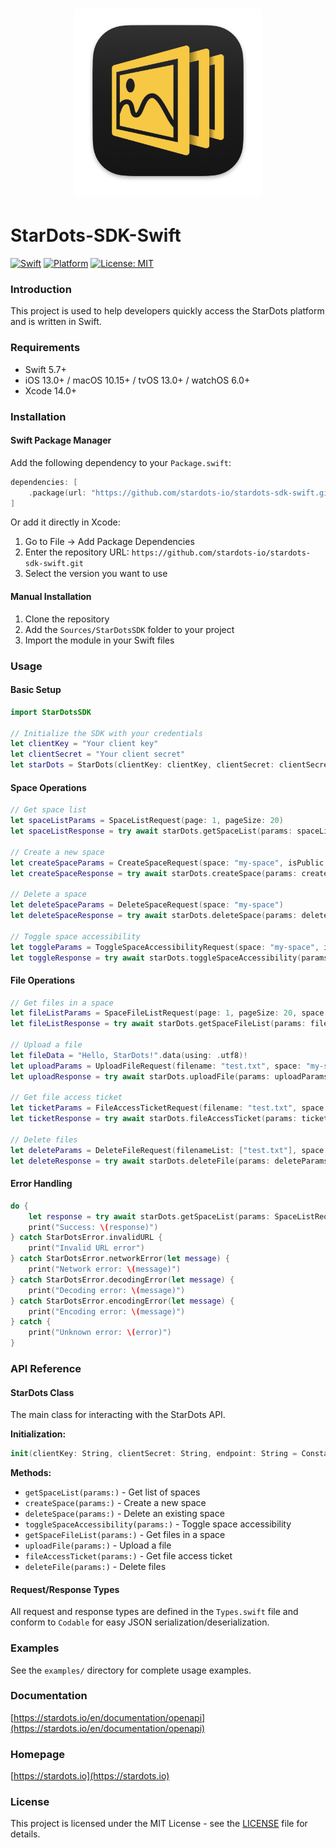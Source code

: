 <div align="center">
    <h1><img src="logo.png" alt="sailboat-solid" title="sailboat-solid" width="300" /></h1>
</div> 

# StarDots-SDK-Swift  

[![Swift](https://img.shields.io/badge/Swift-5.7+-orange.svg)](https://swift.org)
[![Platform](https://img.shields.io/badge/Platform-iOS%20%7C%20macOS%20%7C%20tvOS%20%7C%20watchOS-lightgrey.svg)](https://swift.org)
[![License: MIT](https://img.shields.io/github/license/stardots-io/stardots-sdk-swift.svg?style=flat)](LICENSE)  

### Introduction  
This project is used to help developers quickly access the StarDots platform and is written in Swift.  

### Requirements  
- Swift 5.7+
- iOS 13.0+ / macOS 10.15+ / tvOS 13.0+ / watchOS 6.0+
- Xcode 14.0+

### Installation  

#### Swift Package Manager

Add the following dependency to your `Package.swift`:

```swift
dependencies: [
    .package(url: "https://github.com/stardots-io/stardots-sdk-swift.git", from: "1.0.0")
]
```

Or add it directly in Xcode:
1. Go to File → Add Package Dependencies
2. Enter the repository URL: `https://github.com/stardots-io/stardots-sdk-swift.git`
3. Select the version you want to use

#### Manual Installation

1. Clone the repository
2. Add the `Sources/StarDotsSDK` folder to your project
3. Import the module in your Swift files

### Usage  

#### Basic Setup

```swift
import StarDotsSDK

// Initialize the SDK with your credentials
let clientKey = "Your client key"
let clientSecret = "Your client secret"
let starDots = StarDots(clientKey: clientKey, clientSecret: clientSecret)
```

#### Space Operations

```swift
// Get space list
let spaceListParams = SpaceListRequest(page: 1, pageSize: 20)
let spaceListResponse = try await starDots.getSpaceList(params: spaceListParams)

// Create a new space
let createSpaceParams = CreateSpaceRequest(space: "my-space", isPublic: true)
let createSpaceResponse = try await starDots.createSpace(params: createSpaceParams)

// Delete a space
let deleteSpaceParams = DeleteSpaceRequest(space: "my-space")
let deleteSpaceResponse = try await starDots.deleteSpace(params: deleteSpaceParams)

// Toggle space accessibility
let toggleParams = ToggleSpaceAccessibilityRequest(space: "my-space", isPublic: false)
let toggleResponse = try await starDots.toggleSpaceAccessibility(params: toggleParams)
```

#### File Operations

```swift
// Get files in a space
let fileListParams = SpaceFileListRequest(page: 1, pageSize: 20, space: "my-space")
let fileListResponse = try await starDots.getSpaceFileList(params: fileListParams)

// Upload a file
let fileData = "Hello, StarDots!".data(using: .utf8)!
let uploadParams = UploadFileRequest(filename: "test.txt", space: "my-space", fileContent: fileData)
let uploadResponse = try await starDots.uploadFile(params: uploadParams)

// Get file access ticket
let ticketParams = FileAccessTicketRequest(filename: "test.txt", space: "my-space")
let ticketResponse = try await starDots.fileAccessTicket(params: ticketParams)

// Delete files
let deleteParams = DeleteFileRequest(filenameList: ["test.txt"], space: "my-space")
let deleteResponse = try await starDots.deleteFile(params: deleteParams)
```

#### Error Handling

```swift
do {
    let response = try await starDots.getSpaceList(params: SpaceListRequest())
    print("Success: \(response)")
} catch StarDotsError.invalidURL {
    print("Invalid URL error")
} catch StarDotsError.networkError(let message) {
    print("Network error: \(message)")
} catch StarDotsError.decodingError(let message) {
    print("Decoding error: \(message)")
} catch StarDotsError.encodingError(let message) {
    print("Encoding error: \(message)")
} catch {
    print("Unknown error: \(error)")
}
```

### API Reference

#### StarDots Class

The main class for interacting with the StarDots API.

**Initialization:**
```swift
init(clientKey: String, clientSecret: String, endpoint: String = Constants.endpoint)
```

**Methods:**
- `getSpaceList(params:)` - Get list of spaces
- `createSpace(params:)` - Create a new space
- `deleteSpace(params:)` - Delete an existing space
- `toggleSpaceAccessibility(params:)` - Toggle space accessibility
- `getSpaceFileList(params:)` - Get files in a space
- `uploadFile(params:)` - Upload a file
- `fileAccessTicket(params:)` - Get file access ticket
- `deleteFile(params:)` - Delete files

#### Request/Response Types

All request and response types are defined in the `Types.swift` file and conform to `Codable` for easy JSON serialization/deserialization.

### Examples

See the `examples/` directory for complete usage examples.

### Documentation  
[https://stardots.io/en/documentation/openapi](https://stardots.io/en/documentation/openapi)  

### Homepage  
[https://stardots.io](https://stardots.io)  

### License

This project is licensed under the MIT License - see the [LICENSE](LICENSE) file for details. 